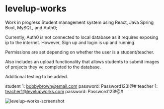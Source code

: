 ﻿# levelup-works
Work in progress Student management system using React, Java Spring Boot, MySQL, and Auth0;

Currently, Auth0 is not connected to local database as it requires exposing ip to the internet. However, Sign up and login is up and running. 

Permissions are set depending on whether the user is a student/teacher.

Also includes an upload functionality that allows students to submit images of projects they've completed to the database.

Additional testing to be added.

student 1: bobbybrown@email.com  password: Password123!@#
teacher 1: teacher1@levelupworks.com password: Password123!@#

![levelup-works-screenshot](https://user-images.githubusercontent.com/84298284/188531977-7ccca060-a1c4-41cd-847e-59955a07fbb0.png)
